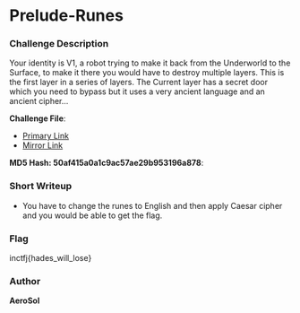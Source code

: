 # Prelude-Runes

### Challenge Description

Your identity is V1, a robot trying to make it back from the Underworld to the Surface, to make it there you would have to destroy multiple layers. This is the first layer in a series of layers. The Current layer has a secret door which you need to bypass but it uses a very ancient language and an ancient cipher...

**Challenge File**:
+ [Primary Link](./Handout/Prelude-Runes.zip)
+ [Mirror Link](https://drive.google.com/file/d/124bab6G1aUVF0SkZOlzteCWCZoYN_7Tm/view?usp=sharing)

**MD5 Hash:  50af415a0a1c9ac57ae29b953196a878**: 

### Short Writeup

+ You have to change the runes to English and then apply Caesar cipher and you would be able to get the flag.

### Flag

inctfj{hades_will_lose}

### Author

**AeroSol**
